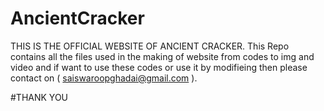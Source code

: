 # AncientCracker
THIS IS THE OFFICIAL WEBSITE OF ANCIENT CRACKER.
This Repo contains all the files used in the making of website from codes to img and video and if want to use these codes or use it by modifieing then please contact on ( saiswaroopghadai@gmail.com ).

#THANK YOU
